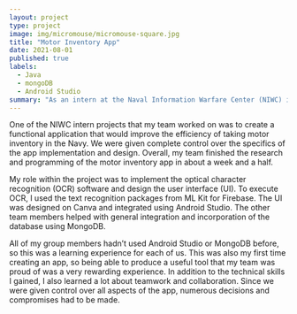 ```yaml
---
layout: project
type: project
image: img/micromouse/micromouse-square.jpg
title: "Motor Inventory App"
date: 2021-08-01
published: true
labels:
  - Java
  - mongoDB
  - Android Studio
summary: "As an intern at the Naval Information Warfare Center (NIWC) in Summer 2021, my team developed an Android app to provide an efficient method for taking motor inventory."
---
```


One of the NIWC intern projects that my team worked on was to create a functional application that would improve the efficiency of taking motor inventory in the Navy. We were given complete control over the specifics of the app implementation and design. Overall, my team finished the research and programming of the motor inventory app in about a week and a half.

My role within the project was to implement the optical character recognition (OCR) software and design the user interface (UI). To execute OCR, I used the text recognition packages from ML Kit for Firebase. The UI was designed on Canva and integrated using Android Studio. The other team members helped with general integration and incorporation of the database using MongoDB.

All of my group members hadn’t used Android Studio or MongoDB before, so this was a learning experience for each of us. This was also my first time creating an app, so being able to produce a useful tool that my team was proud of was a very rewarding experience. In addition to the technical skills I gained, I also learned a lot about teamwork and collaboration. Since we were given control over all aspects of the app, numerous decisions and compromises had to be made.

